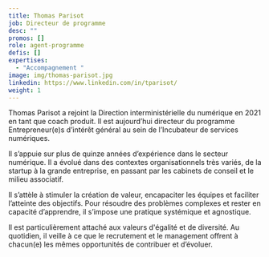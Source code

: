 ```yaml
---
title: Thomas Parisot
job: Directeur de programme
desc: ""
promos: []
role: agent-programme
defis: []
expertises:
  - "Accompagnement "
image: img/thomas-parisot.jpg
linkedin: https://www.linkedin.com/in/tparisot/
weight: 1
---
```

Thomas Parisot a rejoint la Direction interministérielle du numérique en 2021 en tant que coach produit. Il est aujourd’hui directeur du programme Entrepreneur(e)s d’intérêt général au sein de l’Incubateur de services numériques.

Il s’appuie sur plus de quinze années d’expérience dans le secteur numérique. Il a évolué dans des contextes organisationnels très variés, de la startup à la grande entreprise, en passant par les cabinets de conseil et le milieu associatif.

Il s’attèle à stimuler la création de valeur, encapaciter les équipes et faciliter l’atteinte des objectifs. Pour résoudre des problèmes complexes et rester en capacité d’apprendre, il s’impose une pratique systémique et agnostique.

Il est particulièrement attaché aux valeurs d'égalité et de diversité. Au quotidien, il veille à ce que le recrutement et le management offrent à chacun(e) les mêmes opportunités de contribuer et d’évoluer.